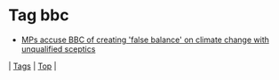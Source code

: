 <!--
title: Tag bbc
date: 2020-06-28T15:26:59.761Z
tags:
-->
# Tag bbc

 * [MPs accuse BBC of creating 'false balance' on climate change with unqualified sceptics](92826555557.md)

| [Tags](tags.md) | [Top](index.md) |
